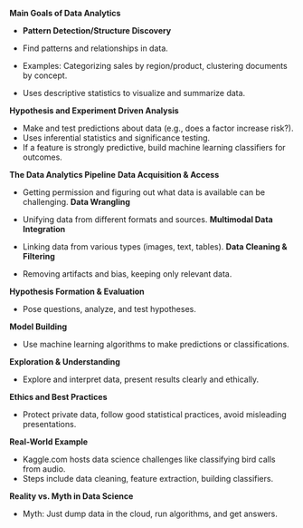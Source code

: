 **Main Goals of Data Analytics**

- **Pattern Detection/Structure Discovery**

- Find patterns and relationships in data.
- Examples: Categorizing sales by region/product, clustering documents by concept.
- Uses descriptive statistics to visualize and summarize data.

**Hypothesis and Experiment Driven Analysis**

- Make and test predictions about data (e.g., does a factor increase risk?).
- Uses inferential statistics and significance testing.
- If a feature is strongly predictive, build machine learning classifiers for outcomes.

**The Data Analytics Pipeline**
**Data Acquisition & Access**

- Getting permission and figuring out what data is available can be challenging.
**Data Wrangling**

- Unifying data from different formats and sources.
**Multimodal Data Integration**

- Linking data from various types (images, text, tables).
**Data Cleaning & Filtering**

- Removing artifacts and bias, keeping only relevant data.

**Hypothesis Formation & Evaluation**

- Pose questions, analyze, and test hypotheses.

**Model Building**

- Use machine learning algorithms to make predictions or classifications.

**Exploration & Understanding**

- Explore and interpret data, present results clearly and ethically.

**Ethics and Best Practices**

- Protect private data, follow good statistical practices, avoid misleading presentations.

**Real-World Example**

- Kaggle.com hosts data science challenges like classifying bird calls from audio.
- Steps include data cleaning, feature extraction, building classifiers.

**Reality vs. Myth in Data Science**

- Myth: Just dump data in the cloud, run algorithms, and get answers.